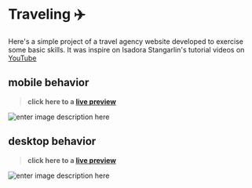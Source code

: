 # Traveling ✈️
Here's a simple project of a travel agency website developed to exercise some basic skills. It was inspire on Isadora Stangarlin's tutorial videos on [YouTube](https://www.youtube.com/playlist?list=PLOUrDmh7c7mVzTETBVBerrMawaLd-4RMs)

## mobile behavior
> **click here to a [live preview](https://marianahiath.github.io/traveling/)**

![enter image description here](https://lh3.googleusercontent.com/pw/ACtC-3eLAaykl89PBbJqOuupkwsNpjTL8C8n3wdd7QSGeOigk9fUoETRpGnywgKLR_Bqsgf2hzcIwRskYmJiJHUdPp5w4pwGiZKI4r7rYvitdqHtUK_z22ctWW8xabj838aOtBi7fpwyIgIDpNJNgqtPNVS9=w329-h625-no?authuser=0)

## desktop behavior
> **click here to a [live preview](https://marianahiath.github.io/traveling/)**

![enter image description here](https://lh3.googleusercontent.com/pw/ACtC-3exfwByNKefW4RzwWDKxbCQZ3bvf0fQl6C-paHCXxDM8h5uvhVmCsa1g_0zBqOefcpg_0Woa-DGCAo12lUD5j-7O8G2DV-A_lToNY3QK9rp7Og6pFjWV9fOOHqGCZwWV-IqT80dRiiOVwWOMnrFixwJ=w388-h620-no?authuser=0)
